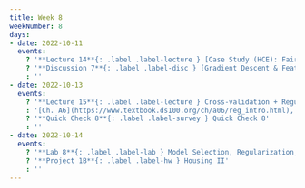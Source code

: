 ```yaml
---
title: Week 8
weekNumber: 8
days:
- date: 2022-10-11
  events:
    ? '**Lecture 14**{: .label .label-lecture } [Case Study (HCE): Fairness in Housing Appraisal](lecture/lec14)'
    ? '**Discussion 7**{: .label .label-disc } [Gradient Descent & Feature Engineering](https://drive.google.com/file/d/1yexAf5dfH5l6CV4ynsoYDuaImxFfY5jh/view?usp=sharing), [Housing I](https://drive.google.com/file/d/1Je-UhThryavR6JYve6g681fF2RRjclW0/view?usp=sharing)' 
    : ''
- date: 2022-10-13
  events:
    ? '**Lecture 15**{: .label .label-lecture } Cross-validation + Regularization'
    : '[Ch. A6](https://www.textbook.ds100.org/ch/a06/reg_intro.html), [A5.3](https://www.textbook.ds100.org/ch/a05/bias_cv.html)'
    ? '**Quick Check 8**{: .label .label-survey } Quick Check 8'
    : ''
- date: 2022-10-14
  events:
    ? '**Lab 8**{: .label .label-lab } Model Selection, Regularization, and Cross-Validation'
    ? '**Project 1B**{: .label .label-hw } Housing II'
    : ''
---
```

